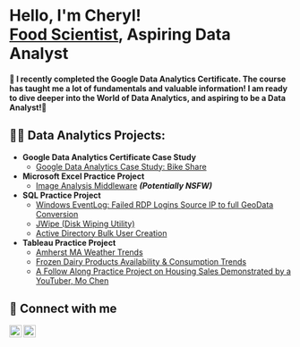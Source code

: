 <h1>Hello, I'm Cheryl! <br/><a href="www.linkedin.com/in/cherylyenchung">Food Scientist</a>, Aspiring Data Analyst</a></h1>

<h4> 🌱 I recently completed the Google Data Analytics Certificate. The course has taught me a lot of fundamentals and valuable information! I am ready to dive deeper into the World of Data Analytics, and aspiring to be a Data Analyst!🌱</h4>

<h2>👨‍💻 Data Analytics Projects:</h2>

- <b>Google Data Analytics Certificate Case Study</b>
  - [Google Data Analytics Case Study: Bike Share](https://github.com/joshmadakor1/Algorithms-Practice)
- <b>Microsoft Excel Practice Project</b>
  - [Image Analysis Middleware](https://github.com/joshmadakor1/4chan-Image-Analysis-Middleware-C964) <b><i>(Potentially NSFW)</b></i>
- <b>SQL Practice Project</b>
  - [Windows EventLog: Failed RDP Logins Source IP to full GeoData Conversion](https://github.com/joshmadakor1/Sentinel-Lab)
  - [JWipe (Disk Wiping Utility)](https://github.com/joshmadakor1/Jwipe.PowerShell)
  - [Active Directory Bulk User Creation](https://github.com/joshmadakor1/AD_PS)
- <b>Tableau Practice Project</b>
  - [Amherst MA Weather Trends](https://github.com/joshmadakor1/EncrypterPOC)
  - [Frozen Dairy Products Availability & Consumption Trends](https://github.com/joshmadakor1/DecrypterPOC)
  - [A Follow Along Practice Project on Housing Sales Demonstrated by a YouTuber, Mo Chen](https://github.com/joshmadakor1/Key-Logger-With-Email)


<h2> 🤳 Connect with me</h2>

[<img align="left" alt="CherylChung | LinkedIn" width="22px" src="https://scholar.google.com/citations/images/avatar_scholar_128.png" />][linkedin]
[<img align="left" alt="CherylChung | GoogleScholar" width="22px" src="https://cdn.jsdelivr.net/npm/simple-icons@v3/icons/instagram.svg" />][GoogleScholar]

[linkedin]: www.linkedin.com/in/cherylyenchung
[GoogleScholar]: https://scholar.google.com/citations?user=2E2law8AAAAJ&hl=en

<!--
Here are some ideas to get you started:

- 🔭 I’m currently working on ...
- 🌱 I’m currently learning ...
- 👯 I’m looking to collaborate on ...
- 🤔 I’m looking for help with ...
- 💬 Ask me about ...
- 📫 How to reach me: ...
- 😄 Pronouns: ...
- ⚡ Fun fact: ...
-->
